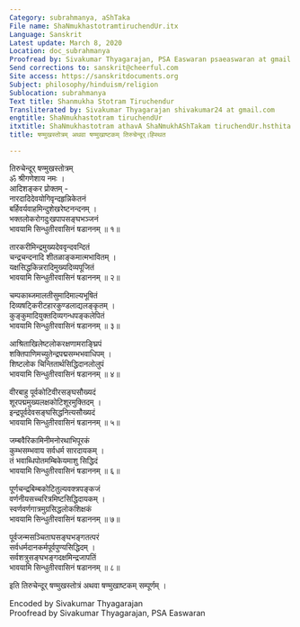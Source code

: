 ```yaml
---
Category: subrahmanya, aShTaka
File name: ShaNmukhastotramtiruchendUr.itx
Language: Sanskrit
Latest update: March 8, 2020
Location: doc_subrahmanya
Proofread by: Sivakumar Thyagarajan, PSA Easwaran psaeaswaran at gmail.com
Send corrections to: sanskrit@cheerful.com
Site access: https://sanskritdocuments.org
Subject: philosophy/hinduism/religion
Sublocation: subrahmanya
Text title: Shanmukha Stotram Tiruchendur
Transliterated by: Sivakumar Thyagarajan shivakumar24 at gmail.com
engtitle: ShaNmukhastotram tiruchendUr
itxtitle: ShaNmukhastotram athavA ShaNmukhAShTakam tiruchendUr.hsthita
title: षण्मुखस्तोत्रम् अथवा षण्मुखाष्टकम् तिरुचेन्दूर्।ह्स्थित

---
```

  
 तिरुचेन्दूर् षण्मुखस्तोत्रम्   
ॐ श्रीगणेशाय नमः ।  
आदिशङ्कर प्रोक्तम् -  
नारदादिदेवयोगिवृन्दहृन्निकेतनं  
     बर्हिवर्यवाहमिन्दुशेखरेष्टनन्दनम् ।  
भक्तलोकरोगदुःखपापसङ्घभञ्जनं  
     भावयामि सिन्धुतीरवासिनं षडाननम् ॥ १॥  
  
तारकरीमिन्द्रमुख्यदेववृन्दवन्दितं  
     चन्द्रचन्दनादि शीतळाङ्कमात्मभावितम् ।  
यक्षसिद्धकिन्नरादिमुख्यदिव्यपूजितं  
     भावयामि सिन्धुतीरवासिनं षडाननम् ॥ २॥  
  
चम्पकाब्जमालतीसुमादिमाल्यभूषितं  
     दिव्यषट्किरीटहारकुण्डलाद्यलङ्कृतम् ।  
कुङ्कुमादियुक्तदिव्यगन्धपङ्कलेपितं  
     भावयामि सिन्धुतीरवासिनं षडाननम् ॥ ३॥  
  
आश्रिताखिलेष्टलोकरक्षणामराङ्घ्रिपं  
     शक्तिपाणिमच्युतेन्द्रपद्मसम्भभवाधिपम् ।  
शिष्टलोक चिन्तितार्थसिद्धिदानलोलुपं  
     भावयामि सिन्धुतीरवासिनं षडाननम् ॥ ४॥  
  
वीरबाहु पूर्वकोटिवीरसङ्घसौख्यदं  
     शूरपद्ममुख्यलक्षकोटिशूरमुक्तिदम् ।  
इन्द्रपूर्वदेवसङ्घसिद्धनित्यसौख्यदं  
     भावयामि सिन्धुतीरवासिनं षडाननम् ॥ ५॥  
  
जम्बवैरिकामिनीमनोरथाभिपूरकं  
     कुम्भसम्भवाय सर्वधर्म सारदायकम् ।  
तं भवाब्धिपोतमम्बिकेयमाशु सिद्धिदं  
     भावयामि सिन्धुतीरवासिनं षडाननम् ॥ ६॥  
  
पूर्णचन्द्रबिम्बकोटितुल्यवक्त्रपङ्कजं  
     वर्णनीयसच्चरित्रमिष्टसिद्धिदायकम् ।  
स्वर्णवर्णगात्रमुग्रसिद्धलोकशिक्षकं  
     भावयामि सिन्धुतीरवासिनं षडाननम् ॥ ७॥  
  
पूर्वजन्मसञ्चिताघसङ्घभङ्गतत्परं  
     सर्वधर्मदानकर्मपूर्वपुण्यसिद्धिदम् ।  
सर्वशत्रुसङ्घभङ्गदक्षमिन्द्रजापतिं  
     भावयामि सिन्धुतीरवासिनं षडाननम् ॥ ८॥  
  
इति तिरुचेन्दूर् षण्मुखस्तोत्रं अथवा षण्मुखाष्टकम् सम्पूर्णम् ।  
  
  
Encoded by Sivakumar Thyagarajan  
Proofread by Sivakumar Thyagarajan, PSA Easwaran  
  
